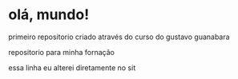 # olá, mundo!

 primeiro repositorio criado através do curso do gustavo guanabara

 repositorio para minha fornação 

 essa linha eu alterei diretamente no sit
